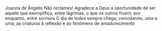 Joanna de Ângelis
Não reclames!
Agradece a Deus a oportunidade de ser aquele que exemplifica, entre lágrimas, o que os outros fruem, por enquanto, entre sorrisos
O dia de todos sempre chega, convidando, uma a uma, as criaturas à reflexão e ao fenômeno de amadurecimento
